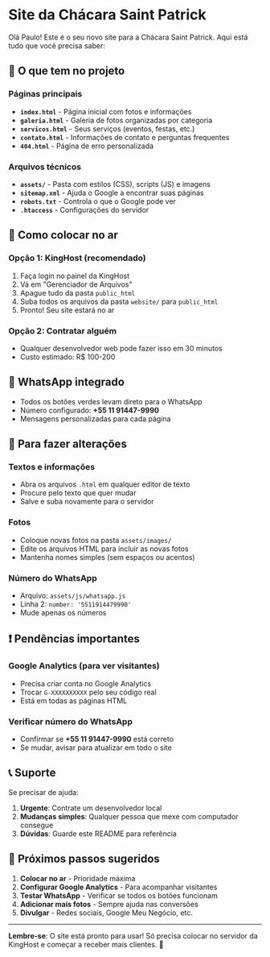 # Site da Chácara Saint Patrick

Olá Paulo! Este é o seu novo site para a Chácara Saint Patrick. Aqui está tudo que você precisa saber:

## 📁 O que tem no projeto

### Páginas principais
- **`index.html`** - Página inicial com fotos e informações
- **`galeria.html`** - Galeria de fotos organizadas por categoria
- **`servicos.html`** - Seus serviços (eventos, festas, etc.)
- **`contato.html`** - Informações de contato e perguntas frequentes
- **`404.html`** - Página de erro personalizada

### Arquivos técnicos
- **`assets/`** - Pasta com estilos (CSS), scripts (JS) e imagens
- **`sitemap.xml`** - Ajuda o Google a encontrar suas páginas
- **`robots.txt`** - Controla o que o Google pode ver
- **`.htaccess`** - Configurações do servidor

## 🚀 Como colocar no ar

### Opção 1: KingHost (recomendado)
1. Faça login no painel da KingHost
2. Vá em "Gerenciador de Arquivos"
3. Apague tudo da pasta `public_html`
4. Suba todos os arquivos da pasta `website/` para `public_html`
5. Pronto! Seu site estará no ar

### Opção 2: Contratar alguém
- Qualquer desenvolvedor web pode fazer isso em 30 minutos
- Custo estimado: R$ 100-200

## 📱 WhatsApp integrado

- Todos os botões verdes levam direto para o WhatsApp
- Número configurado: **+55 11 91447-9990**
- Mensagens personalizadas para cada página

## 🔧 Para fazer alterações

### Textos e informações
- Abra os arquivos `.html` em qualquer editor de texto
- Procure pelo texto que quer mudar
- Salve e suba novamente para o servidor

### Fotos
- Coloque novas fotos na pasta `assets/images/`
- Edite os arquivos HTML para incluir as novas fotos
- Mantenha nomes simples (sem espaços ou acentos)

### Número do WhatsApp
- Arquivo: `assets/js/whatsapp.js`
- Linha 2: `number: '5511914479990'`
- Mude apenas os números

## ❗ Pendências importantes

### Google Analytics (para ver visitantes)
- Precisa criar conta no Google Analytics
- Trocar `G-XXXXXXXXXX` pelo seu código real
- Está em todas as páginas HTML

### Verificar número do WhatsApp
- Confirmar se **+55 11 91447-9990** está correto
- Se mudar, avisar para atualizar em todo o site

## 📞 Suporte

Se precisar de ajuda:
1. **Urgente**: Contrate um desenvolvedor local
2. **Mudanças simples**: Qualquer pessoa que mexe com computador consegue
3. **Dúvidas**: Guarde este README para referência

## 🎯 Próximos passos sugeridos

1. **Colocar no ar** - Prioridade máxima
2. **Configurar Google Analytics** - Para acompanhar visitantes
3. **Testar WhatsApp** - Verificar se todos os botões funcionam
4. **Adicionar mais fotos** - Sempre ajuda nas conversões
5. **Divulgar** - Redes sociais, Google Meu Negócio, etc.

---

**Lembre-se**: O site está pronto para usar! Só precisa colocar no servidor da KingHost e começar a receber mais clientes. 🚀
